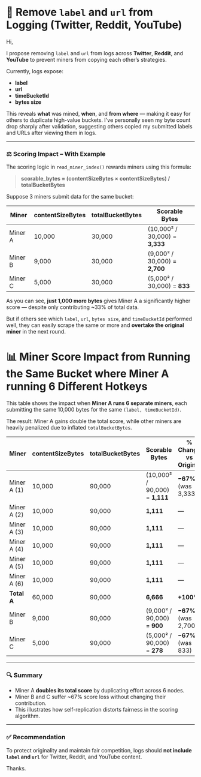 
# 🚫 Remove `label` and `url` from Logging (Twitter, Reddit, YouTube)

Hi,

I propose removing `label` and `url` from logs across **Twitter**, **Reddit**, and **YouTube** to prevent miners from copying each other’s strategies.

Currently, logs expose:

- **label** 
- **url**
- **timeBucketId**
- **bytes size**

This reveals **what** was mined, **when**, and **from where** — making it easy for others to duplicate high-value buckets. I've personally seen my byte count drop sharply after validation, suggesting others copied my submitted labels and URLs after viewing them in logs.

---

### ⚖️ Scoring Impact – With Example

The scoring logic in `read_miner_index()` rewards miners using this formula:

> **scorable_bytes = (contentSizeBytes × contentSizeBytes) / totalBucketBytes**

Suppose 3 miners submit data for the same bucket:

| Miner   | contentSizeBytes | totalBucketBytes | Scorable Bytes                 |
| ------- | ---------------- | ---------------- | ------------------------------ |
| Miner A | 10,000           | 30,000           | (10,000² / 30,000) = **3,333** |
| Miner B | 9,000            | 30,000           | (9,000² / 30,000) = **2,700**  |
| Miner C | 5,000            | 30,000           | (5,000² / 30,000) = **833**    |

As you can see, **just 1,000 more bytes** gives Miner A a significantly higher score — despite only contributing ~33% of total data.

But if others see which `label`, `url`, `bytes size`, and `timeBucketId` performed well, they can easily scrape the same or more and **overtake the original miner** in the next round.


# 📊 Miner Score Impact from Running the Same Bucket where Miner A running 6 Different Hotkeys

This table shows the impact when **Miner A runs 6 separate miners**, each submitting the same 10,000 bytes for the same `(label, timeBucketId)`. 

The result: Miner A gains double the total score, while other miners are heavily penalized due to inflated `totalBucketBytes`.

| Miner         | contentSizeBytes | totalBucketBytes | Scorable Bytes                  | % Change vs Original |
|---------------|------------------|------------------|----------------------------------|-----------------------|
| Miner A (1)   | 10,000           | 90,000           | (10,000² / 90,000) = **1,111**   | **−67%** (was 3,333)  |
| Miner A (2)   | 10,000           | 90,000           | **1,111**                        | —                     |
| Miner A (3)   | 10,000           | 90,000           | **1,111**                        | —                     |
| Miner A (4)   | 10,000           | 90,000           | **1,111**                        | —                     |
| Miner A (5)   | 10,000           | 90,000           | **1,111**                        | —                     |
| Miner A (6)   | 10,000           | 90,000           | **1,111**                        | —                     |
| **Total A**   | 60,000           | 90,000           | **6,666**                        | **+100%**             |
| Miner B       | 9,000            | 90,000           | (9,000² / 90,000) = **900**      | **−67%** (was 2,700)  |
| Miner C       | 5,000            | 90,000           | (5,000² / 90,000) = **278**      | **−67%** (was 833)    |

---

### 🔍 Summary
- Miner A **doubles its total score** by duplicating effort across 6 nodes.
- Miner B and C suffer ~67% score loss without changing their contribution.
- This illustrates how self-replication distorts fairness in the scoring algorithm.


---

### ✅ Recommendation

To protect originality and maintain fair competition, logs should **not include `label` and `url`** for Twitter, Reddit, and YouTube content.

Thanks.
